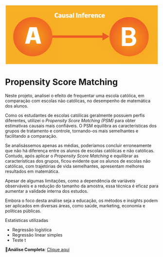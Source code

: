<p align="center">
  <img src="./capa.png" alt="Logo do projeto" width="500">
</p>


# Propensity Score Matching

Neste projeto, analisei o efeito de frequentar uma escola católica, em comparação com escolas não católicas, no desempenho de matemática dos alunos.

Como os estudantes de escolas católicas geralmente possuem perfis diferentes, utilizei o *Propensity Score Matching (PSM)* para obter estimativas causais mais confiáveis. O PSM equilibra as características dos grupos de tratamento e controle, tornando-os mais semelhantes e facilitando a comparação.

Se analisássemos apenas as médias, poderíamos concluir erroneamente que não há diferença entre os alunos de escolas católicas e não católicas. Contudo, após aplicar o *Propensity Score Matching* e equilibrar as características dos grupos, ficou evidente que os alunos de escolas não católicas, com trajetórias de vida semelhantes, apresentam melhores resultados em matemática.

Apesar de algumas limitações, como a dependência de variáveis observáveis e a redução do tamanho da amostra, essa técnica é eficaz para aumentar a validade interna dos estudos.

Embora o foco desta análise seja a educação, os métodos e insights podem ser aplicados em diversas áreas, como saúde, marketing, economia e políticas públicas.

Estatísticas utilizadas
-   Regressão logística
-   Regressão linear simples
-   Teste t

**🚀Análise Completa**: [Clique aqui](https://luanmagalhaes01.github.io/Propensity-Score-Matching/#1)
